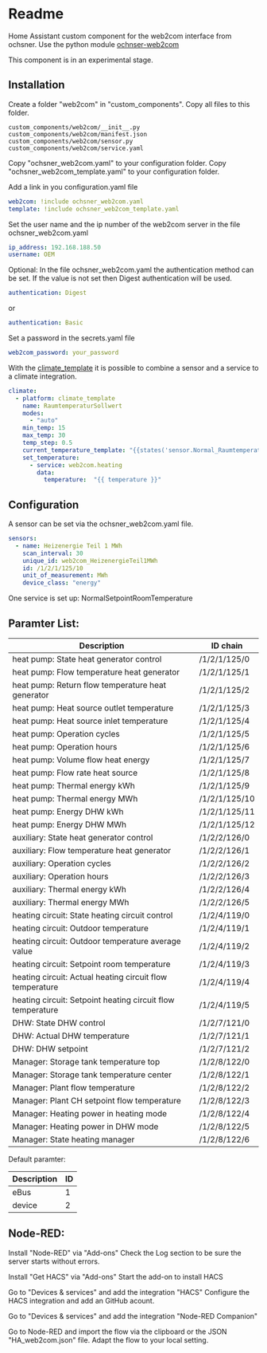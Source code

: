 # Readme

Home Assistant custom component for the web2com interface from ochsner.
Use the python module [ochnser-web2com](https://pypi.org/project/ochsner-web2com/)

This component is in an experimental stage.

## Installation

Create a folder "web2com" in "custom_components".
Copy all files to this folder.

```text
custom_components/web2com/__init__.py
custom_components/web2com/manifest.json
custom_components/web2com/sensor.py
custom_components/web2com/service.yaml
```

Copy "ochsner_web2com.yaml" to your configuration folder.
Copy "ochsner_web2com_template.yaml" to your configuration folder.

Add a link in you configuration.yaml file

```yaml
web2com: !include ochsner_web2com.yaml
template: !include ochsner_web2com_template.yaml
```
Set the user name and the ip number of the web2com server
in the file ochsner_web2com.yaml

```yaml
ip_address: 192.168.188.50
username: OEM
```

Optional:
In the file ochsner_web2com.yaml the authentication method can be set.
If the value is not set then Digest authentication will be used.

```yaml
authentication: Digest
```
or

```yaml
authentication: Basic
```

Set a password in the secrets.yaml file

```yaml
web2com_password: your_password
```

With the [climate_template](https://github.com/jcwillox/hass-template-climate/)
it is possible to combine a sensor and a service to a climate integration.
```yaml
climate:
  - platform: climate_template
    name: RaumtemperaturSollwert
    modes:
      - "auto"
    min_temp: 15
    max_temp: 30
    temp_step: 0.5
    current_temperature_template: "{{states('sensor.Normal_Raumtemperatur_Heizbetrieb') }}"
    set_temperature:
      - service: web2com.heating
        data:
          temperature:  "{{ temperature }}"
```


## Configuration

A sensor can be set via the ochsner_web2com.yaml file.

```yaml
sensors:
  - name: Heizenergie Teil 1 MWh
    scan_interval: 30
    unique_id: web2com_HeizenergieTeil1MWh
    id: /1/2/1/125/10
    unit_of_measurement: MWh
    device_class: "energy"
```

One service is set up:
    NormalSetpointRoomTemperature

## Paramter List:

| Description                                                | ID chain      |
| ---------------------------------------------------------- | ------------- |
| heat pump: State heat generator control                    | /1/2/1/125/0  |
| heat pump: Flow temperature heat generator                 | /1/2/1/125/1  |
| heat pump: Return flow temperature heat generator          | /1/2/1/125/2  |
| heat pump: Heat source outlet temperature                  | /1/2/1/125/3  |
| heat pump: Heat source inlet temperature                   | /1/2/1/125/4  |
| heat pump: Operation cycles                                | /1/2/1/125/5  |
| heat pump: Operation hours                                 | /1/2/1/125/6  |
| heat pump: Volume flow heat energy                         | /1/2/1/125/7  |
| heat pump: Flow rate heat source                           | /1/2/1/125/8  |
| heat pump: Thermal energy kWh                              | /1/2/1/125/9  |
| heat pump: Thermal energy MWh                              | /1/2/1/125/10 |
| heat pump: Energy DHW kWh                                  | /1/2/1/125/11 |
| heat pump: Energy DHW MWh                                  | /1/2/1/125/12 |
| auxiliary: State heat generator control                    | /1/2/2/126/0  |
| auxiliary: Flow temperature heat generator                 | /1/2/2/126/1  |
| auxiliary: Operation cycles                                | /1/2/2/126/2  |
| auxiliary: Operation hours                                 | /1/2/2/126/3  |
| auxiliary: Thermal energy kWh                              | /1/2/2/126/4  |
| auxiliary: Thermal energy MWh                              | /1/2/2/126/5  |
| heating circuit: State heating circuit control             | /1/2/4/119/0  |
| heating circuit: Outdoor temperature                       | /1/2/4/119/1  |
| heating circuit: Outdoor temperature average value         | /1/2/4/119/2  |
| heating circuit: Setpoint room temperature                 | /1/2/4/119/3  |
| heating circuit: Actual heating circuit flow temperature   | /1/2/4/119/4  |
| heating circuit: Setpoint heating circuit flow temperature | /1/2/4/119/5  |
| DHW: State DHW control                                     | /1/2/7/121/0  |
| DHW: Actual DHW temperature                                | /1/2/7/121/1  |
| DHW: DHW setpoint                                          | /1/2/7/121/2  |
| Manager: Storage tank temperature top                      | /1/2/8/122/0  |
| Manager: Storage tank temperature center                   | /1/2/8/122/1  |
| Manager: Plant flow temperature                            | /1/2/8/122/2  |
| Manager: Plant CH setpoint flow temperature                | /1/2/8/122/3  |
| Manager: Heating power in heating mode                     | /1/2/8/122/4  |
| Manager: Heating power in DHW mode                         | /1/2/8/122/5  |
| Manager: State heating manager                             | /1/2/8/122/6  |

Default paramter:

| Description | ID  |
| ----------- | --- |
| eBus        | 1   |
| device      | 2   |

## Node-RED:

Install "Node-RED" via "Add-ons"
Check the Log section to be sure the server starts without errors.

Install "Get HACS" via "Add-ons"
Start the add-on to install HACS  

Go to "Devices & services" and add the integration "HACS"
Configure the HACS integration and add an GitHub acount.

Go to "Devices & services" and add the integration "Node-RED Companion"

Go to Node-RED and import the flow via the clipboard or the JSON "HA_web2com.json" file.
Adapt the flow to your local setting.


